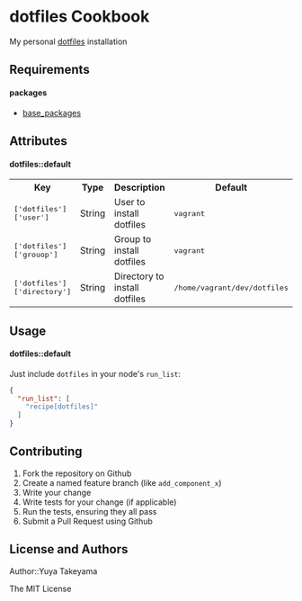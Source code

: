 dotfiles Cookbook
=================

My personal [dotfiles](https://github.com/yuya-takeyama/dotfiles) installation

Requirements
------------

#### packages

- [base_packages](https://github.com/yuya-takeyama/cookbook-base_packages)

Attributes
----------

#### dotfiles::default
<table>
  <tr>
    <th>Key</th>
    <th>Type</th>
    <th>Description</th>
    <th>Default</th>
  </tr>
  <tr>
    <td><tt>['dotfiles']['user']</tt></td>
    <td>String</td>
    <td>User to install dotfiles</td>
    <td><tt>vagrant</tt></td>
  </tr>
  <tr>
    <td><tt>['dotfiles']['grouop']</tt></td>
    <td>String</td>
    <td>Group to install dotfiles</td>
    <td><tt>vagrant</tt></td>
  </tr>
  <tr>
    <td><tt>['dotfiles']['directory']</tt></td>
    <td>String</td>
    <td>Directory to install dotfiles</td>
    <td><tt>/home/vagrant/dev/dotfiles</tt></td>
  </tr>
</table>

Usage
-----

#### dotfiles::default

Just include `dotfiles` in your node's `run_list`:

```json
{
  "run_list": [
    "recipe[dotfiles]"
  ]
}
```

Contributing
------------

1. Fork the repository on Github
2. Create a named feature branch (like `add_component_x`)
3. Write your change
4. Write tests for your change (if applicable)
5. Run the tests, ensuring they all pass
6. Submit a Pull Request using Github

License and Authors
-------------------

Author::Yuya Takeyama

The MIT License

